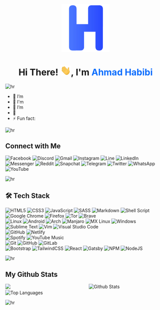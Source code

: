 <p align="center"><a href="https://habibi2004.tech"><img width="150" src="./assets/hbbiiiii.png" /></a></p>

<h1 align="center">Hi There! <img src="./assets/Hi.gif" height="32" />, I'm <a href="https://habibi2004.tech" style="color:#0d6efd;text-decoration: none;">Ahmad Habibi</a></h1>

![hr](https://user-images.githubusercontent.com/39755201/159233055-3bd55a37-7284-46ad-b759-5ab0c13b3828.png)

- 🔭 I’m 
- 🌱 I'm 
- 👯 I’m
- 🥅 
- ⚡ Fun fact:

![hr](https://user-images.githubusercontent.com/39755201/159233055-3bd55a37-7284-46ad-b759-5ab0c13b3828.png)

## Connect with Me

![Facebook](https://img.shields.io/badge/Facebook-%231877F2.svg?style=for-the-badge&logo=Facebook&logoColor=white)
![Discord](https://img.shields.io/badge/%3CServer%3E-%237289DA.svg?style=for-the-badge&logo=discord&logoColor=white)
![Gmail](https://img.shields.io/badge/Gmail-D14836?style=for-the-badge&logo=gmail&logoColor=white)
![Instagram](https://img.shields.io/badge/-Instagram-%23E4405F.svg?style=for-the-badge&logo=Instagram&logoColor=white)
![Line](https://img.shields.io/badge/Line-00C300?style=for-the-badge&logo=line&logoColor=white)
![LinkedIn](https://img.shields.io/badge/linkedin-%230077B5.svg?style=for-the-badge&logo=linkedin&logoColor=white)
![Messenger](https://img.shields.io/badge/Messenger-00B2FF?style=for-the-badge&logo=messenger&logoColor=white)
![Reddit](https://img.shields.io/badge/Reddit-FF4500?style=for-the-badge&logo=reddit&logoColor=white)
![Snapchat](https://img.shields.io/badge/<handle>-%23FFFC00.svg?style=for-the-badge&logo=Snapchat&logoColor=white)
![Telegram](https://img.shields.io/badge/Telegram-2CA5E0?style=for-the-badge&logo=telegram&logoColor=white)
![Twitter](https://img.shields.io/badge/<handle>-%231DA1F2.svg?style=for-the-badge&logo=Twitter&logoColor=white)
![WhatsApp](https://img.shields.io/badge/WhatsApp-25D366?style=for-the-badge&logo=whatsapp&logoColor=white)
![YouTube](https://img.shields.io/badge/<handle>-%23FF0000.svg?style=for-the-badge&logo=YouTube&logoColor=white)


![hr](https://user-images.githubusercontent.com/39755201/159233055-3bd55a37-7284-46ad-b759-5ab0c13b3828.png)

## 🛠 Tech Stack

![HTML5](https://img.shields.io/badge/html5-%23E34F26.svg?style=for-the-badge&logo=html5&logoColor=white)
![CSS3](https://img.shields.io/badge/css3-%231572B6.svg?style=for-the-badge&logo=css3&logoColor=white)
![JavaScript](https://img.shields.io/badge/javascript-%23323330.svg?style=for-the-badge&logo=javascript&logoColor=%23F7DF1E)
![SASS](https://img.shields.io/badge/SASS-hotpink.svg?style=for-the-badge&logo=SASS&logoColor=white)
![Markdown](https://img.shields.io/badge/markdown-%23000000.svg?style=for-the-badge&logo=markdown&logoColor=white)
![Shell Script](https://img.shields.io/badge/shell_script-%23121011.svg?style=for-the-badge&logo=gnu-bash&logoColor=white)
<br>
![Google Chrome](https://img.shields.io/badge/Google%20Chrome-4285F4?style=for-the-badge&logo=GoogleChrome&logoColor=white)
![Firefox](https://img.shields.io/badge/Firefox-FF7139?style=for-the-badge&logo=Firefox-Browser&logoColor=white)
![Tor](https://img.shields.io/badge/Tor%20Browser-7D4698?style=for-the-badge&logo=Tor-Browser&logoColor=white)
![Brave](https://img.shields.io/badge/Brave-FB542B?style=for-the-badge&logo=Brave&logoColor=white)
<br>
![Linux](https://img.shields.io/badge/Linux-FCC624?style=for-the-badge&logo=linux&logoColor=black)
![Android](https://img.shields.io/badge/Android-3DDC84?style=for-the-badge&logo=android&logoColor=white)
![Arch](https://img.shields.io/badge/Arch%20Linux-1793D1?logo=arch-linux&logoColor=fff&style=for-the-badge)
![Manjaro](https://img.shields.io/badge/Manjaro-35BF5C?style=for-the-badge&logo=Manjaro&logoColor=white)
![MX Linux](https://img.shields.io/badge/-MX%20Linux-%23000000?style=for-the-badge&logo=MXlinux&logoColor=white)
![Windows](https://img.shields.io/badge/Windows-0078D6?style=for-the-badge&logo=windows&logoColor=white)
<br>
![Sublime Text](https://img.shields.io/badge/sublime_text-%23575757.svg?style=for-the-badge&logo=sublime-text&logoColor=important)
![Vim](https://img.shields.io/badge/VIM-%2311AB00.svg?style=for-the-badge&logo=vim&logoColor=white)
![Visual Studio Code](https://img.shields.io/badge/Visual%20Studio%20Code-0078d7.svg?style=for-the-badge&logo=visual-studio-code&logoColor=white)
<br>
![GitHub](https://img.shields.io/badge/github%20pages-%23121011.svg?style=for-the-badge&logo=github&logoColor=white)
![Netlify](https://img.shields.io/badge/netlify-%23000000.svg?style=for-the-badge&logo=netlify&logoColor=#00C7B7)
<br>
![Spotify](https://img.shields.io/badge/Spotify-1ED760?style=for-the-badge&logo=spotify&logoColor=white)
![YouTube Music](https://img.shields.io/badge/YouTube_Music-FF0000?style=for-the-badge&logo=youtube-music&logoColor=white)
<br>
![Git](https://img.shields.io/badge/git-%23F05033.svg?style=for-the-badge&logo=git&logoColor=white)
![GitHub](https://img.shields.io/badge/github-%23121011.svg?style=for-the-badge&logo=github&logoColor=white)
![GitLab](https://img.shields.io/badge/gitlab-%23181717.svg?style=for-the-badge&logo=gitlab&logoColor=white)
<br>
![Bootstrap](https://img.shields.io/badge/bootstrap-%23563D7C.svg?style=for-the-badge&logo=bootstrap&logoColor=white)
![TailwindCSS](https://img.shields.io/badge/tailwindcss-%2338B2AC.svg?style=for-the-badge&logo=tailwind-css&logoColor=white)
![React](https://img.shields.io/badge/react-%2320232a.svg?style=for-the-badge&logo=react&logoColor=%2361DAFB)
![Gatsby](https://img.shields.io/badge/Gatsby-%23663399.svg?style=for-the-badge&logo=gatsby&logoColor=white)
![NPM](https://img.shields.io/badge/NPM-%23000000.svg?style=for-the-badge&logo=npm&logoColor=white)
![NodeJS](https://img.shields.io/badge/node.js-6DA55F?style=for-the-badge&logo=node.js&logoColor=white)


![hr](https://user-images.githubusercontent.com/39755201/159233055-3bd55a37-7284-46ad-b759-5ab0c13b3828.png)

## My Github Stats

<img  src="https://github-readme-streak-stats.herokuapp.com/?user=ahmadhabibi14&theme=gotham" width="48%" >
<img src="https://github-readme-stats.vercel.app/api?username=ahmadhabibi14&show_icons=true&theme=gotham" alt="Github Stats" width="48%" align="right"/>
<br>
<img width="48%" src="https://github-readme-stats.vercel.app/api/top-langs/?username=ahmadhabibi14&layout=compact&theme=gotham" alt="Top Languages" />

![hr](https://user-images.githubusercontent.com/39755201/159233055-3bd55a37-7284-46ad-b759-5ab0c13b3828.png)
